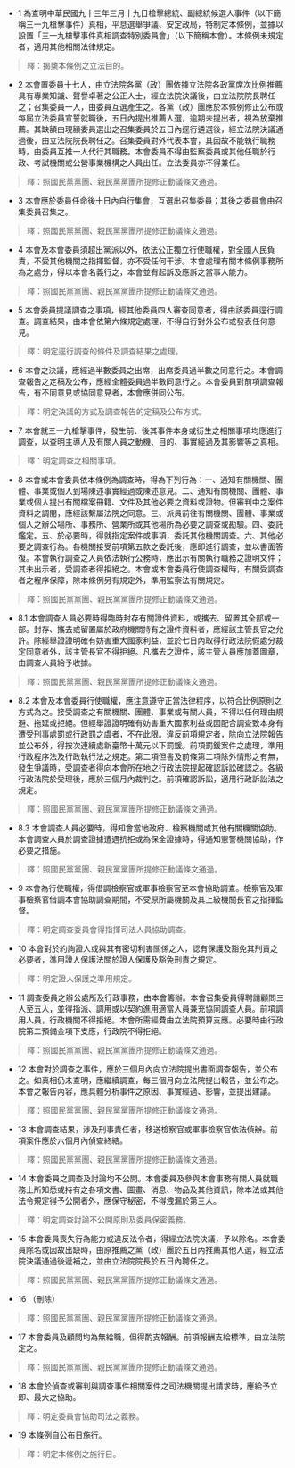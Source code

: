 * 1 為查明中華民國九十三年三月十九日槍擊總統、副總統候選人事件（以下簡稱三一九槍擊事件）真相，平息選舉爭議、安定政局，特制定本條例，並據以設置「三一九槍擊事件真相調查特別委員會」（以下簡稱本會）。本條例未規定者，適用其他相關法律規定。

> 釋：揭櫫本條例之立法目的。

* 2 本會置委員十七人，由立法院各黨（政）團依據立法院各政黨席次比例推薦具有專業知識、聲譽卓著之公正人士，經立法院決議後，由立法院院長聘任之；召集委員一人，由委員互選產生之。各黨（政）團應於本條例修正公布或每屆立法委員宣誓就職後，五日內提出推薦人選，逾期未提出者，視為放棄推薦。其缺額由現額委員選出之召集委員於五日內逕行遴選後，經立法院決議通過後，由立法院院長聘任之。召集委員對外代表本會，其因故不能執行職務時，由委員互推一人代行其職務。本會委員不得由監察委員或其他任職於行政、考試機關或公營事業機構之人員出任。立法委員亦不得兼任。

> 釋：照國民黨黨團、親民黨黨團所提修正動議條文通過。

* 3 本會應於委員任命後十日內自行集會，互選出召集委員；其後之委員會由召集委員召集之。

> 釋：照國民黨黨團、親民黨黨團所提修正動議條文通過。

* 4 本會及本會委員須超出黨派以外，依法公正獨立行使職權，對全國人民負責，不受其他機關之指揮監督，亦不受任何干涉。本會處理有關本條例事務所為之處分，得以本會名義行之，本會並有起訴及應訴之當事人能力。

> 釋：照國民黨黨團、親民黨黨團所提修正動議條文通過。

* 5 本會委員提議調查之事項，經其他委員四人審查同意者，得由該委員逕行調查。調查結果，由本會依第六條規定處理，不得自行對外公布或發表任何意見。

> 釋：明定逕行調查的條件及調查結果之處理。

* 6 本會之決議，應經過半數委員之出席，出席委員過半數之同意行之。本會調查報告之定稿及公布，應經全體委員過半數同意行之。本會委員對前項調查報告，有不同意見或協同意見者，本會應併同公布。

> 釋：明定決議的方式及調查報告的定稿及公布方式。

* 7 本會就三一九槍擊事件，發生前、後其事件本身或衍生之相關事項均應進行調查，以查明主導人及有關人員之動機、目的、事實經過及其影響等之真相。

> 釋：明定調查之相關事項。

* 8 本會或本會委員依本條例為調查時，得為下列行為：一、通知有關機關、團體、事業或個人到場陳述事實經過或陳述意見。二、通知有關機關、團體、事業或個人提出有關檔案冊籍、文件及其他必要之資料或證物。但審判中之案件資料之調閱，應經該繫屬法院之同意。三、派員前往有關機關、團體、事業或個人之辦公場所、事務所、營業所或其他場所為必要之調查或勘驗。四、委託鑑定。五、於必要時，得就指定案件或事項，委託其他機關調查。六、其他必要之調查行為。各機關接受前項第五款之委託後，應即進行調查，並以書面答復。本會執行調查之人員依法執行公務時，應出示有關執行職務之證明文件；其未出示者，受調查者得拒絕之。本會或本會委員行使調查權時，有關受調查者之程序保障，除本條例另有規定外，準用監察法有關規定。

> 釋：照國民黨黨團、親民黨黨團所提修正動議條文通過。

* 8.1 本會調查人員必要時得臨時封存有關證件資料，或攜去、留置其全部或一部。封存、攜去或留置屬於政府機關持有之證件資料者，應經該主管長官之允許。除經舉證證明確有妨害重大國家利益，並於七日內取得行政法院假處分裁定同意者外，該主管長官不得拒絕。凡攜去之證件，該主管人員應加蓋圖章，由調查人員給予收據。

> 釋：照國民黨黨團、親民黨黨團所提修正動議條文通過。

* 8.2 本會及本會委員行使職權，應注意遵守正當法律程序，以符合比例原則之方式為之。接受調查之有關機關、團體、事業或有關人員，不得以任何理由規避、拖延或拒絕。但經舉證證明確有妨害重大國家利益或因配合調查致本身有遭受刑事處罰或行政罰之虞者，不在此限。違反前項規定者，除向立法院報告並公布外，得按次連續處新臺幣十萬元以下罰鍰。前項罰鍰案件之處理，準用行政程序法及行政執行法之規定。第二項但書及前條第二項除外情形之有無，發生爭議時，受調查者得向本會所在地之行政法院提起確認訴訟確認之。各級行政法院於受理後，應於三個月內裁判之。前項確認訴訟，適用行政訴訟法之規定。

> 釋：照國民黨黨團、親民黨黨團所提修正動議條文通過。

* 8.3 本會調查人員必要時，得知會當地政府、檢察機關或其他有關機關協助。本會調查人員於調查證據遭遇抗拒或為保全證據時，得通知憲警機關協助，作必要之措施。

> 釋：照國民黨黨團、親民黨黨團所提修正動議條文通過。

* 9 本會為行使職權，得借調檢察官或軍事檢察官至本會協助調查。檢察官及軍事檢察官借調本會協助調查期間，不受原所屬機關及其上級機關長官之指揮監督。

> 釋：明定調查委員會得指揮司法人員協助調查。

* 10 本會對於約詢證人或與其有密切利害關係之人，認有保護及豁免其刑責之必要者，準用證人保護法關於證人保護及豁免刑責之規定。

> 釋：明定證人保護之準用規定。

* 11 調查委員之辦公處所及行政事務，由本會籌辦。本會召集委員得聘請顧問三人至五人，並得指派、調用或以契約進用適當人員兼充協同調查人員。前項調用人員，行政機關不得拒絕。本會所需經費由立法院預算支應。必要時由行政院第二預備金項下支應，行政院不得拒絕。

> 釋：照國民黨黨團、親民黨黨團所提修正動議條文通過。

* 12 本會對於調查之事件，應於三個月內向立法院提出書面調查報告，並公布之。如真相仍未查明，應繼續調查，每三個月向立法院提出報告，並公布之。本會之報告內容，應具體分析事件之原因、事實經過、影響，並提出建議。

> 釋：照國民黨黨團、親民黨黨團所提修正動議條文通過。

* 13 本會調查結果，涉及刑事責任者，移送檢察官或軍事檢察官依法偵辦。前項案件應於六個月內偵查終結。

> 釋：照國民黨黨團、親民黨黨團所提修正動議條文通過。

* 14 本會委員之調查及討論均不公開。本會委員及參與本會事務有關人員就職務上所知悉或持有之各項文書、圖畫、消息、物品及其他資訊，除本法或其他法令規定得予公開者外，應保守秘密，不得洩漏於第三人。

> 釋：明定調查討論不公開原則及委員保密義務。

* 15 本會委員喪失行為能力或違反法令者，得經立法院決議，予以除名。本會委員除名或因故出缺時，由原推薦之黨（政）團於五日內推薦其他人選，經立法院決議通過後遞補之，並由立法院院長於五日內聘任之。

> 釋：照國民黨黨團、親民黨黨團所提修正動議條文通過。

* 16 （刪除）

> 釋：照國民黨黨團、親民黨黨團所提修正動議條文通過。

* 17 本會委員及顧問均為無給職，但得酌支報酬。前項報酬支給標準，由立法院定之。

> 釋：照國民黨黨團、親民黨黨團所提修正動議條文通過。

* 18 本會於偵查或審判與調查事件相關案件之司法機關提出請求時，應給予立即、最大之協助。

> 釋：明定委員會協助司法之義務。

* 19 本條例自公布日施行。

> 釋：明定本條例之施行日。

